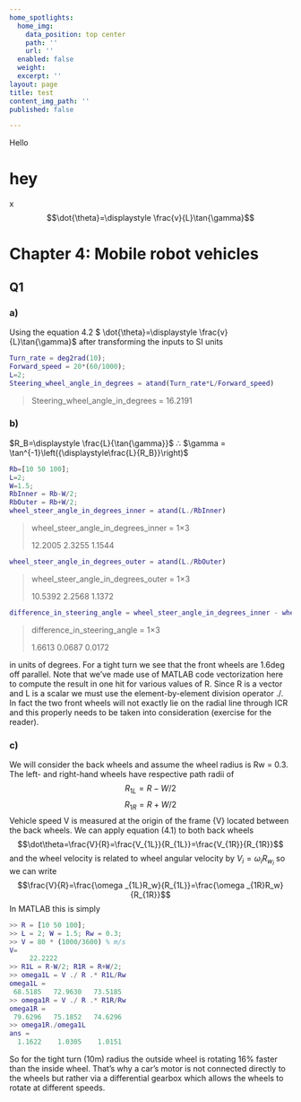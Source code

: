 ```yaml
---
home_spotlights:
  home_img:
    data_position: top center
    path: ''
    url: ''
  enabled: false
  weight: 
  excerpt: ''
layout: page
title: test
content_img_path: ''
published: false

---
```

Hello

# hey


 x$$\dot{\theta}=\displaystyle \frac{v}{L}\tan{\gamma}$$

# Chapter 4: Mobile robot vehicles

## Q1
### a)
Using the equation 4.2 $ \dot{\theta}=\displaystyle \frac{v}{L}\tan{\gamma}$ after transforming the inputs to SI units

```matlab
Turn_rate = deg2rad(10);
Forward_speed = 20*(60/1000);
L=2;
Steering_wheel_angle_in_degrees = atand(Turn_rate*L/Forward_speed)
```
> Steering\_wheel\_angle\_in\_degrees = 16.2191

### b)
$R_B=\displaystyle \frac{L}{\tan{\gamma}}$  $\therefore$ $\gamma = \tan^{-1}\left({\displaystyle\frac{L}{R_B}}\right)$

```matlab
Rb=[10 50 100];
L=2;
W=1.5;
RbInner = Rb-W/2;
RbOuter = Rb+W/2;
wheel_steer_angle_in_degrees_inner = atand(L./RbInner)
```
>wheel\_steer\_angle\_in\_degrees\_inner = 1×3
>
>   12.2005    2.3255    1.1544
   
   
```matlab
wheel_steer_angle_in_degrees_outer = atand(L./RbOuter)
```
>wheel\_steer\_angle\_in\_degrees\_outer = 1×3
>
>   10.5392    2.2568    1.1372
   
```matlab
difference_in_steering_angle = wheel_steer_angle_in_degrees_inner - wheel_steer_angle_in_degrees_outer
```
>difference_in_steering_angle = 1×3
>
>    1.6613    0.0687    0.0172

in units of degrees. For a tight turn we see that the front wheels are 1.6deg off parallel. Note that we’ve made use of MATLAB code vectorization here to compute the result in one hit for various values of R. Since R is a vector and L is a scalar we must use the element-by-element division operator ./. In fact the two front wheels will not exactly lie on the radial line through ICR and this properly needs to be taken into consideration (exercise for the reader). 

### c)
We will consider the back wheels and assume the wheel radius is Rw = 0.3. The left- and right-hand wheels have respective path radii of
$$R_{1L}=R-W/2$$
$$R_{1R}=R+W/2$$
Vehicle speed V is measured at the origin of the frame {V} located between the back wheels. We can apply equation (4.1) to both back wheels
$$\dot\theta=\frac{V}{R}=\frac{V_{1L}}{R_{1L}}=\frac{V_{1R}}{R_{1R}}$$
and the wheel velocity is related to wheel angular velocity by $V_i=\omega _iR_{w_i}$ so we can write
$$\frac{V}{R}=\frac{\omega _{1L}R_w}{R_{1L}}=\frac{\omega _{1R}R_w}{R_{1R}}$$
In MATLAB this is simply

```matlab
>> R = [10 50 100];
>> L = 2; W = 1.5; Rw = 0.3;
>> V = 80 * (1000/3600) % m/s 
V=
     22.2222
>> R1L = R-W/2; R1R = R+W/2;
>> omega1L = V ./ R .* R1L/Rw
omega1L =
 68.5185   72.9630   73.5185
>> omega1R = V ./ R .* R1R/Rw
omega1R =
 79.6296   75.1852   74.6296
>> omega1R./omega1L
ans =
  1.1622    1.0305    1.0151
```
So for the tight turn (10m) radius the outside wheel is rotating 16% faster than the inside wheel. That’s why a car’s motor is not connected directly to the wheels but rather via a differential gearbox which allows the wheels to rotate at different speeds.
